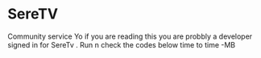 # SereTV
Community service
Yo if you are reading this you are probbly a developer signed in for SereTv . Run n check the codes below time to time
-MB
